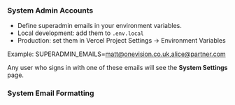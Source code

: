 ### System Admin Accounts

- Define superadmin emails in your environment variables.
- Local development: add them to `.env.local`
- Production: set them in Vercel Project Settings → Environment Variables

Example:
SUPERADMIN_EMAILS=matt@onevision.co.uk,alice@partner.com

Any user who signs in with one of these emails will see the **System Settings** page.

### System Email Formatting

